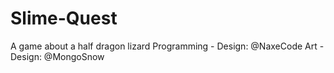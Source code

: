 # Slime-Quest
A game about a half dragon lizard
Programming - Design: @NaxeCode
Art - Design: @MongoSnow
